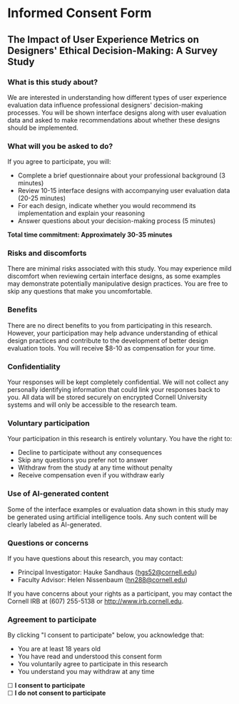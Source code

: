 # Informed Consent Form

## The Impact of User Experience Metrics on Designers' Ethical Decision-Making: A Survey Study

### What is this study about?

We are interested in understanding how different types of user experience evaluation data influence professional designers' decision-making processes. You will be shown interface designs along with user evaluation data and asked to make recommendations about whether these designs should be implemented.

### What will you be asked to do?

If you agree to participate, you will:
- Complete a brief questionnaire about your professional background (3 minutes)
- Review 10-15 interface designs with accompanying user evaluation data (20-25 minutes)
- For each design, indicate whether you would recommend its implementation and explain your reasoning
- Answer questions about your decision-making process (5 minutes)

**Total time commitment: Approximately 30-35 minutes**

### Risks and discomforts

There are minimal risks associated with this study. You may experience mild discomfort when reviewing certain interface designs, as some examples may demonstrate potentially manipulative design practices. You are free to skip any questions that make you uncomfortable.

### Benefits

There are no direct benefits to you from participating in this research. However, your participation may help advance understanding of ethical design practices and contribute to the development of better design evaluation tools. You will receive $8-10 as compensation for your time.

### Confidentiality

Your responses will be kept completely confidential. We will not collect any personally identifying information that could link your responses back to you. All data will be stored securely on encrypted Cornell University systems and will only be accessible to the research team.

### Voluntary participation

Your participation in this research is entirely voluntary. You have the right to:
- Decline to participate without any consequences
- Skip any questions you prefer not to answer
- Withdraw from the study at any time without penalty
- Receive compensation even if you withdraw early

### Use of AI-generated content

Some of the interface examples or evaluation data shown in this study may be generated using artificial intelligence tools. Any such content will be clearly labeled as AI-generated.

### Questions or concerns

If you have questions about this research, you may contact:
- Principal Investigator: Hauke Sandhaus (hgs52@cornell.edu)
- Faculty Advisor: Helen Nissenbaum (hn288@cornell.edu)

If you have concerns about your rights as a participant, you may contact the Cornell IRB at (607) 255-5138 or http://www.irb.cornell.edu.

### Agreement to participate

By clicking "I consent to participate" below, you acknowledge that:
- You are at least 18 years old
- You have read and understood this consent form
- You voluntarily agree to participate in this research
- You understand you may withdraw at any time

☐ **I consent to participate**  
☐ **I do not consent to participate**